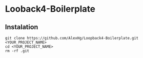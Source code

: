 # Looback4-Boilerplate

## Instalation
```
git clone https://github.com/AlexHg/Loopback4-Boilerplate.git <YOUR_PROJECT_NAME>
cd <YOUR_PROJECT_NAME>
rm -rf .git
```
